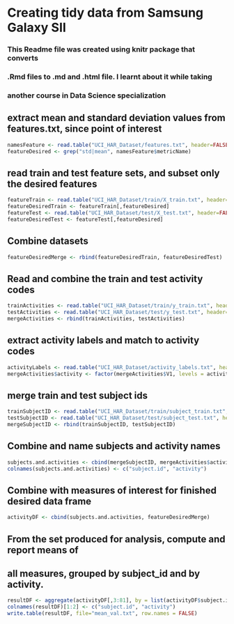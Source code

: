 # Creating tidy data from Samsung Galaxy SII

### This Readme file was created using knitr package that converts
### .Rmd files to .md and .html file. I learnt about it while taking
### another course in Data Science specialization

## extract mean and standard deviation values from features.txt, since point of interest

```r
namesFeature <- read.table("UCI_HAR_Dataset/features.txt", header=FALSE, col.names=c("ID", "metricName"))
featureDesired <- grep("std|mean", namesFeature$metricName)
```

## read train and test feature sets, and subset only the desired features

```r
featureTrain <- read.table("UCI_HAR_Dataset/train/X_train.txt", header=FALSE, col.names=namesFeature$metricName)
featureDesiredTrain <- featureTrain[,featureDesired]
featureTest <- read.table("UCI_HAR_Dataset/test/X_test.txt", header=FALSE, col.names=namesFeature$metricName)
featureDesiredTest <- featureTest[,featureDesired]
```

## Combine datasets

```r
featureDesiredMerge <- rbind(featureDesiredTrain, featureDesiredTest)
```

## Read and combine the train and test activity codes

```r
trainActivities <- read.table("UCI_HAR_Dataset/train/y_train.txt", header=FALSE)
testActivities <- read.table("UCI_HAR_Dataset/test/y_test.txt", header=FALSE)
mergeActivities <- rbind(trainActivities, testActivities)
```

## extract activity labels and match to activity codes

```r
activityLabels <- read.table("UCI_HAR_Dataset/activity_labels.txt", header=FALSE, col.names=c("ID", "activityName"))
mergeActivities$activity <- factor(mergeActivities$V1, levels = activityLabels$ID, labels = activityLabels$activityName)
```

## merge train and test subject ids

```r
trainSubjectID <- read.table("UCI_HAR_Dataset/train/subject_train.txt", header=FALSE)
testSubjectID <- read.table("UCI_HAR_Dataset/test/subject_test.txt", header=FALSE)
mergeSubjectID <- rbind(trainSubjectID, testSubjectID)
```

## Combine and name subjects and activity names

```r
subjects.and.activities <- cbind(mergeSubjectID, mergeActivities$activity)
colnames(subjects.and.activities) <- c("subject.id", "activity")
```

## Combine with measures of interest for finished desired data frame

```r
activityDF <- cbind(subjects.and.activities, featureDesiredMerge)
```

## From the set produced for analysis, compute and report means of 
## all measures, grouped by subject_id and by activity.

```r
resultDF <- aggregate(activityDF[,3:81], by = list(activityDF$subject.id, activityDF$activity), FUN = mean)
colnames(resultDF)[1:2] <- c("subject.id", "activity")
write.table(resultDF, file="mean_val.txt", row.names = FALSE)
```
